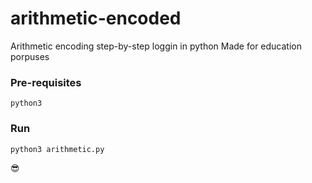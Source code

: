 # arithmetic-encoded
Arithmetic encoding step-by-step loggin in python
Made for education porpuses

### Pre-requisites
``python3``

### Run
``python3 arithmetic.py``



😎
